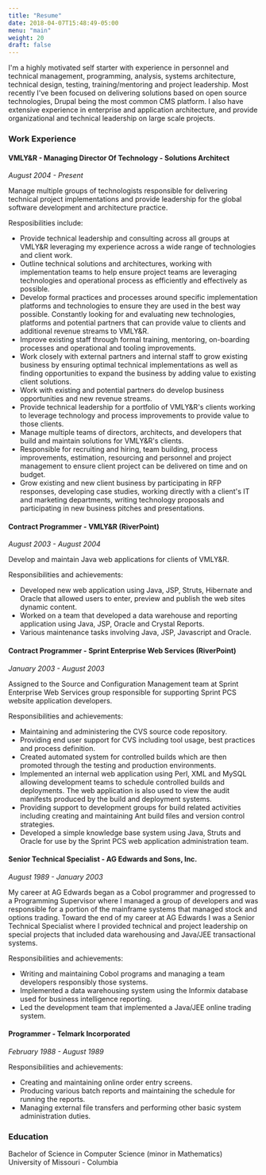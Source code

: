```yaml
---
title: "Resume"
date: 2018-04-07T15:48:49-05:00
menu: "main"
weight: 20
draft: false
---
```


I'm a highly motivated self starter with experience in personnel and technical
management, programming, analysis, systems architecture, technical design,
testing, training/mentoring and project leadership. Most recently I've been
focused on delivering solutions based on open source technologies, Drupal being
the most common CMS platform.  I also have extensive experience in enterprise
and application architecture, and provide organizational and technical
leadership on large scale projects.

### Work Experience

#### VMLY&R - Managing Director Of Technology - Solutions Architect 
*August 2004 - Present*
 
Manage multiple groups of technologists responsible for delivering technical
project implementations and provide leadership for the global software
development and architecture practice.

Resposibilities include:

* Provide technical leadership and consulting across all groups at VMLY&R
  leveraging my experience across a wide range of technologies and
  client work.
* Outline technical solutions and architectures, working with
  implementation teams to help ensure project teams are leveraging
  technologies and operational process as efficiently and effectively
  as possible.
* Develop formal practices and processes around specific
  implementation platforms and technologies to ensure they are used in
  the best way possible. Constantly looking for and evaluating new
  technologies, platforms and potential partners that can provide
  value to clients and additional revenue streams to VMLY&R.
* Improve existing staff through formal training, mentoring,
  on-boarding processes and operational and tooling improvements.
* Work closely with external partners and internal staff to grow
  existing business by ensuring optimal technical implementations as
  well as finding opportunities to expand the business by adding value to existing client solutions.
* Work with existing and potential partners do develop business opportunities
  and new revenue streams.
* Provide technical leadership for a portfolio of VMLY&R's clients
  working to leverage technology and process improvements to provide
  value to those clients.
* Manage multiple teams of directors, architects, and developers that
  build and maintain solutions for VMLY&R's clients.
* Responsible for recruiting and hiring, team building, process
  improvements, estimation, resourcing and personnel and project
  management to ensure client project can be delivered on time and on
  budget.
* Grow existing and new client business by participating in RFP
  responses, developing case studies, working directly with a client's
  IT and marketing departments, writing technology proposals and
  participating in new business pitches and presentations.

#### Contract Programmer - VMLY&R (RiverPoint)
*August 2003 - August 2004*

Develop and maintain Java web applications for clients of VMLY&R.

Responsibilities and achievements:

* Developed new web application using Java, JSP, Struts, Hibernate and
  Oracle that allowed users to enter, preview and publish the web
  sites dynamic content.
* Worked on a team that developed a data warehouse and reporting
  application using Java, JSP, Oracle and Crystal Reports.
* Various maintenance tasks involving Java, JSP, Javascript and
  Oracle.

#### Contract Programmer - Sprint Enterprise Web Services (RiverPoint)
*January 2003 - August 2003*

Assigned to the Source and Configuration Management team at Sprint
Enterprise Web Services group responsible for supporting Sprint PCS
website application developers.

Responsibilities and achievements:

* Maintaining and administering the CVS source code repository.
* Providing end user support for CVS including tool usage, best
  practices and process definition.
* Created automated system for controlled builds which are then
  promoted through the testing and production environments.
* Implemented an internal web application using Perl, XML and MySQL
  allowing development teams to schedule controlled builds and
  deployments. The web application is also used to view the audit
  manifests produced by the build and deployment systems.
* Providing support to development groups for build related activities
  including creating and maintaining Ant build files and version
  control strategies.
* Developed a simple knowledge base system using Java, Struts and
  Oracle for use by the Sprint PCS web application administration
  team.
        
#### Senior Technical Specialist - AG Edwards and Sons, Inc.
*August 1989 - January 2003*

My career at AG Edwards began as a Cobol programmer and progressed to
a Programming Supervisor where I managed a group of developers and was
responsible for a portion of the mainframe systems that managed stock
and options trading. Toward the end of my career at AG Edwards I was a
Senior Technical Specialist where I provided technical and project
leadership on special projects that included data warehousing and
Java/JEE transactional systems.

Responsibilities and achievements:

* Writing and maintaining Cobol programs and managing a team
  developers responsibly those systems.
* Implemented a data warehousing system using the Informix database
  used for business intelligence reporting.
* Led the development team that implemented a Java/JEE online trading
  system.

#### Programmer - Telmark Incorporated
*February 1988 - August 1989*

Responsibilities and achievements:

* Creating and maintaining online order entry screens.
* Producing various batch reports and maintaining the schedule for
  running the reports.
* Managing external file transfers and performing other basic system
  administration duties.

### Education

Bachelor of Science in Computer Science (minor in Mathematics)  
University of Missouri - Columbia
